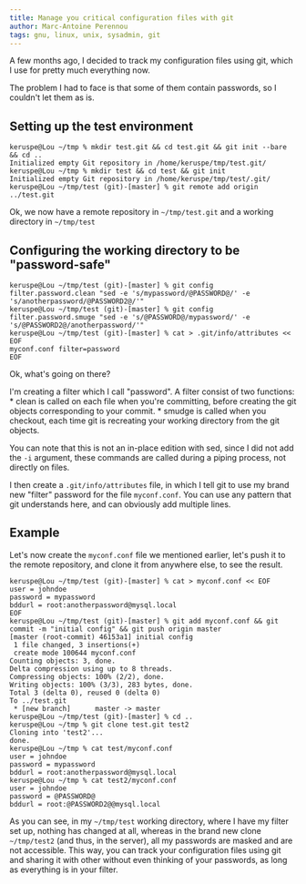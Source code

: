 ```yaml
---
title: Manage you critical configuration files with git
author: Marc-Antoine Perennou
tags: gnu, linux, unix, sysadmin, git
---
```


A few months ago, I decided to track my configuration files using git, which I use for pretty much everything now.

The problem I had to face is that some of them contain passwords, so I couldn't let them as is.

## Setting up the test environment

    keruspe@Lou ~/tmp % mkdir test.git && cd test.git && git init --bare && cd ..
    Initialized empty Git repository in /home/keruspe/tmp/test.git/
    keruspe@Lou ~/tmp % mkdir test && cd test && git init
    Initialized empty Git repository in /home/keruspe/tmp/test/.git/
    keruspe@Lou ~/tmp/test (git)-[master] % git remote add origin ../test.git 

Ok, we now have a remote repository in `~/tmp/test.git` and a working directory in `~/tmp/test`

## Configuring the working directory to be "password-safe"

    keruspe@Lou ~/tmp/test (git)-[master] % git config filter.password.clean "sed -e 's/mypassword/@PASSWORD@/' -e 's/anotherpassword/@PASSWORD2@/'"
    keruspe@Lou ~/tmp/test (git)-[master] % git config filter.password.smuge "sed -e 's/@PASSWORD@/mypassword/' -e 's/@PASSWORD2@/anotherpassword/'"
    keruspe@Lou ~/tmp/test (git)-[master] % cat > .git/info/attributes << EOF
    myconf.conf filter=password
    EOF

Ok, what's going on there?

I'm creating a filter which I call "password". A filter consist of two functions:
    * clean is called on each file when you're committing, before creating the git objects corresponding to your commit.
    * smudge is called when you checkout, each time git is recreating your working directory from the git objects.

You can note that this is not an in-place edition with sed, since I did not add the `-i` argument, these commands are
called during a piping process, not directly on files.

I then create a `.git/info/attributes` file, in which I tell git to use my brand new "filter" password for the file
`myconf.conf`. You can use any pattern that git understands here, and can obviously add multiple lines.

## Example

Let's now create the `myconf.conf` file we mentioned earlier, let's push it to the remote repository, and clone it from
anywhere else, to see the result.

    keruspe@Lou ~/tmp/test (git)-[master] % cat > myconf.conf << EOF
    user = johndoe
    password = mypassword
    bddurl = root:anotherpassword@mysql.local
    EOF
    keruspe@Lou ~/tmp/test (git)-[master] % git add myconf.conf && git commit -m "initial config" && git push origin master
    [master (root-commit) 46153a1] initial config
     1 file changed, 3 insertions(+)
     create mode 100644 myconf.conf
    Counting objects: 3, done.
    Delta compression using up to 8 threads.
    Compressing objects: 100% (2/2), done.
    Writing objects: 100% (3/3), 283 bytes, done.
    Total 3 (delta 0), reused 0 (delta 0)
    To ../test.git
     * [new branch]      master -> master
    keruspe@Lou ~/tmp/test (git)-[master] % cd ..
    keruspe@Lou ~/tmp % git clone test.git test2
    Cloning into 'test2'...
    done.
    keruspe@Lou ~/tmp % cat test/myconf.conf
    user = johndoe
    password = mypassword
    bddurl = root:anotherpassword@mysql.local
    keruspe@Lou ~/tmp % cat test2/myconf.conf
    user = johndoe
    password = @PASSWORD@
    bddurl = root:@PASSWORD2@@mysql.local

As you can see, in my `~/tmp/test` working directory, where I have my filter set up, nothing has changed at all, whereas
in the brand new clone `~/tmp/test2` (and thus, in the server), all my passwords are masked and are not accessible. This way, you can
track your configuration files using git and sharing it with other without even thinking of your passwords, as long as
everything is in your filter.
